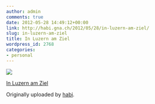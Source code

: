 ```yaml
---
author: admin
comments: true
date: 2012-05-28 14:49:12+00:00
link: http://habi.gna.ch/2012/05/28/in-luzern-am-ziel/
slug: in-luzern-am-ziel
title: In Luzern am Ziel
wordpress_id: 2768
categories:
- personal
---
```



 [![](http://farm9.staticflickr.com/8166/7287112276_06be6747c2_m.jpg)](http://www.flickr.com/photos/habi/7287112276/)
   

 
  [In Luzern am Ziel](http://www.flickr.com/photos/habi/7287112276/)
    

  Originally uploaded by [habi](http://www.flickr.com/photos/habi/).
 




  

